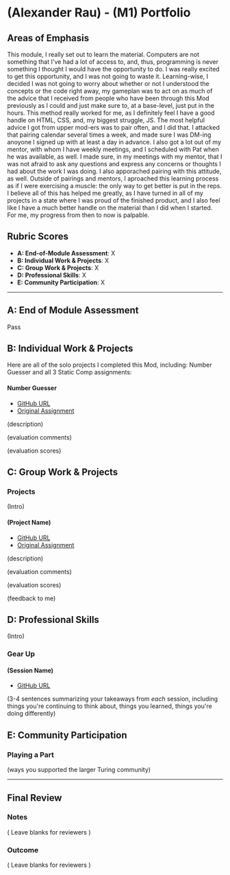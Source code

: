 # (Alexander Rau) - (M1) Portfolio

## Areas of Emphasis

This module, I really set out to learn the material.  Computers are not something that I've had a lot of access to, and, thus, programming is never something I thought I would have the opportunity to do.  I was really excited to get this opportunity, and I was not going to waste it.  Learning-wise, I decided I was not going to worry about whether or not I understood the concepts or the code right away, my gameplan was to act on as much of the advice that I received from people who have been through this Mod previously as I could and just make sure to, at a base-level, just put in the hours.  This method really worked for me, as I definitely feel I have a good handle on HTML, CSS, and, my biggest struggle, JS. The most helpful advice I got from upper mod-ers was to pair often, and I did that.  I attacked that pairing calendar several times a week, and made sure I was DM-ing anoyone I signed up with at least a day in advance.  I also got a lot out of my mentor, with whom I have weekly meetings, and I scheduled with Pat when he was available, as well.  I made sure, in my meetings with my mentor, that I was not afraid to ask any questions and express any concerns or thoughts I had about the work I was doing.  I also apporached pairing with this attitude, as well.  Outside of pairings and mentors, I aproached this learning process as if I were exercising a muscle: the only way to get better is put in the reps.  I believe all of this has helped me greatly, as I have turned in all of my projects in a state where I was proud of the finished product, and I also feel like I have a much better handle on the material than I did when I started.  For me, my progress from then to now is palpable.

## Rubric Scores

* **A: End-of-Module Assessment**: X
* **B: Individual Work & Projects**: X
* **C: Group Work & Projects**: X
* **D: Professional Skills**: X
* **E: Community Participation**: X

-----------------------

## A: End of Module Assessment

Pass


## B: Individual Work & Projects

Here are all of the solo projects I completed this Mod, including: Number Guesser and all 3 Static Comp assignments:

#### Number Guesser

* [GitHub URL](https://github.com/raualex/number-guesser)
* [Original Assignment](http://frontend.turing.io/projects/number-guesser.html)

(description)

(evaluation comments)

(evaluation scores)

## C: Group Work & Projects

### Projects

(Intro)

#### (Project Name)

* [GitHub URL]()
* [Original Assignment]()

(description)

(evaluation comments)

(evaluation scores)

(feedback to me)

## D: Professional Skills
(Intro)

### Gear Up
#### (Session Name)

* [GitHub URL]()

(3-4 sentences summarizing your takeaways from _each_ session, including things you're continuing to think about, things you learned, things you're doing differently)

## E: Community Participation

### Playing a Part

(ways you supported the larger Turing community)

------------------

## Final Review

### Notes

( Leave blanks for reviewers )

### Outcome

( Leave blanks for reviewers )
